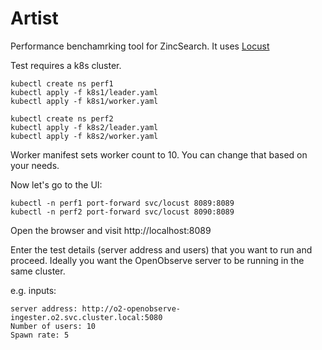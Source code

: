 # Artist

Performance benchamrking tool for ZincSearch. It uses [Locust]()

Test requires a k8s cluster.

```shell
kubectl create ns perf1
kubectl apply -f k8s1/leader.yaml
kubectl apply -f k8s1/worker.yaml
```

```shell
kubectl create ns perf2
kubectl apply -f k8s2/leader.yaml
kubectl apply -f k8s2/worker.yaml
```

Worker manifest sets worker count to 10. You can change that based on your needs.

Now let's go to the UI:

```shell
kubectl -n perf1 port-forward svc/locust 8089:8089
kubectl -n perf2 port-forward svc/locust 8090:8089
```

Open the browser and visit http://localhost:8089

Enter the test details (server address and users) that you want to run and proceed. Ideally you want the OpenObserve server to be running in the same cluster.

e.g. inputs:

```pre
server address: http://o2-openobserve-ingester.o2.svc.cluster.local:5080
Number of users: 10
Spawn rate: 5 
```
